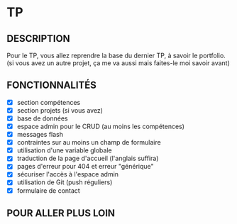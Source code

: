 # TP

## DESCRIPTION

Pour le TP, vous allez reprendre la base du dernier TP, à savoir le portfolio. (si vous avez un autre projet, ça me va aussi mais faites-le moi savoir avant)

## FONCTIONNALITÉS

- [x] section compétences
- [x] section projets (si vous avez)
- [x] base de données
- [x] espace admin pour le CRUD (au moins les compétences)
- [x] messages flash
- [x] contraintes sur au moins un champ de formulaire
- [x] utilisation d'une variable globale
- [x] traduction de la page d'accueil (l'anglais suffira)
- [x] pages d'erreur pour 404 et erreur "générique"
- [x] sécuriser l'accès à l'espace admin
- [x] utilisation de Git (push réguliers)
- [x] formulaire de contact

## POUR ALLER PLUS LOIN
